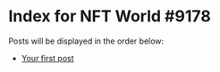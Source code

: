 # Index for NFT World #9178
Posts will be displayed in the order below:

- [Your first post](./001-first.md)

